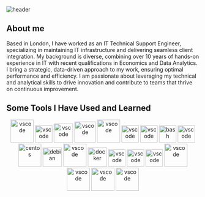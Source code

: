 <!--
## Welcome to my Github 
-->
![header](https://capsule-render.vercel.app/api?type=venom&color=auto&height=200&section=header&text=Hello%20%20everyone!!!&fontSize=80%)

## About me

Based in London, I have worked as an IT Technical Support Engineer, specializing in maintaining IT infrastructure and delivering seamless client integration. My background is diverse, combining over 10 years of hands-on experience in IT with recent qualifications in Economics and Data Analytics. I bring a strategic, data-driven approach to my work, ensuring optimal performance and efficiency. I am passionate about leveraging my technical and analytical skills to drive innovation and contribute to teams that thrive on continuous improvement.
<!--
**jlc-sw/jlc-sw** is a ✨ _special_ ✨ repository because its `README.md` (this file) appears on your GitHub profile.

https://devicon.dev/

Here are some ideas to get you started:

- 🔭 I’m currently working on ...
- 🌱 I’m currently learning ...
- 👯 I’m looking to collaborate on ...
- 🤔 I’m looking for help with ...
- 💬 Ask me about ...
- 📫 How to reach me: ...
- 😄 Pronouns: ...
- ⚡ Fun fact: ...
-->
<h2>Some Tools I Have Used and Learned</h2>
<p align="center">

<img src="https://cdn.jsdelivr.net/gh/devicons/devicon@latest/icons/anaconda/anaconda-original-wordmark.svg" alt="vscode" width="60" height="60"/>
<img src="https://cdn.jsdelivr.net/gh/devicons/devicon@latest/icons/jupyter/jupyter-original-wordmark.svg" alt="vscode" width="45" height="45"/>
<img src="https://cdn.jsdelivr.net/gh/devicons/devicon@latest/icons/python/python-original-wordmark.svg" alt="vscode" width="50" height="50"/>
<img src="https://cdn.jsdelivr.net/gh/devicons/devicon@latest/icons/pandas/pandas-original-wordmark.svg" alt="vscode" width="55" height="55"/>
<img src="https://cdn.jsdelivr.net/gh/devicons/devicon@latest/icons/matplotlib/matplotlib-original-wordmark.svg" alt="vscode" width="60" height="60"/>
<img src="https://cdn.jsdelivr.net/gh/devicons/devicon@latest/icons/postgresql/postgresql-original-wordmark.svg" alt="vscode" width="45" height="45"/>
<img src="https://cdn.jsdelivr.net/gh/devicons/devicon/icons/vscode/vscode-original.svg" alt="vscode" width="45" height="45"/>
<img src="https://cdn.jsdelivr.net/gh/devicons/devicon/icons/bash/bash-original.svg" alt="bash" width="45" height="45"/>
<img src="https://cdn.jsdelivr.net/gh/devicons/devicon@latest/icons/ssh/ssh-original-wordmark.svg" alt="vscode" width="45" height="45"/>
<img src="https://cdn.jsdelivr.net/gh/devicons/devicon@latest/icons/centos/centos-original-wordmark.svg" alt="centos" width="60" height="60"/>
<img src="https://cdn.jsdelivr.net/gh/devicons/devicon@latest/icons/debian/debian-original-wordmark.svg" alt="debian" width="50" height="50"/>
<img src="https://cdn.jsdelivr.net/gh/devicons/devicon@latest/icons/apache/apache-original-wordmark.svg" alt="vscode" width="60" height="60"/>
<img src="https://cdn.jsdelivr.net/gh/devicons/devicon@latest/icons/docker/docker-original-wordmark.svg" alt="docker" width="50" height="50"/>
<img src="https://cdn.jsdelivr.net/gh/devicons/devicon@latest/icons/kaggle/kaggle-original-wordmark.svg" alt="vscode" width="45" height="45"/>
<img src="https://cdn.jsdelivr.net/gh/devicons/devicon@latest/icons/linux/linux-original.svg" alt="vscode" width="45" height="45"/>
<img src="https://cdn.jsdelivr.net/gh/devicons/devicon@latest/icons/sqlite/sqlite-original.svg" alt="vscode" width="45" height="45"/>
<img src="https://cdn.jsdelivr.net/gh/devicons/devicon@latest/icons/mysql/mysql-original-wordmark.svg" alt="vscode" width="60" height="60"/>
<img src="https://cdn.jsdelivr.net/gh/devicons/devicon@latest/icons/pfsense/pfsense-original-wordmark.svg" alt="vscode" width="60" height="60"/>
<img src="https://cdn.jsdelivr.net/gh/devicons/devicon@latest/icons/raspberrypi/raspberrypi-original-wordmark.svg" alt="vscode" width="60" height="60"/>
<img src="https://cdn.jsdelivr.net/gh/devicons/devicon@latest/icons/wordpress/wordpress-original.svg" alt="vscode" width="60" height="60"/>

</p>
